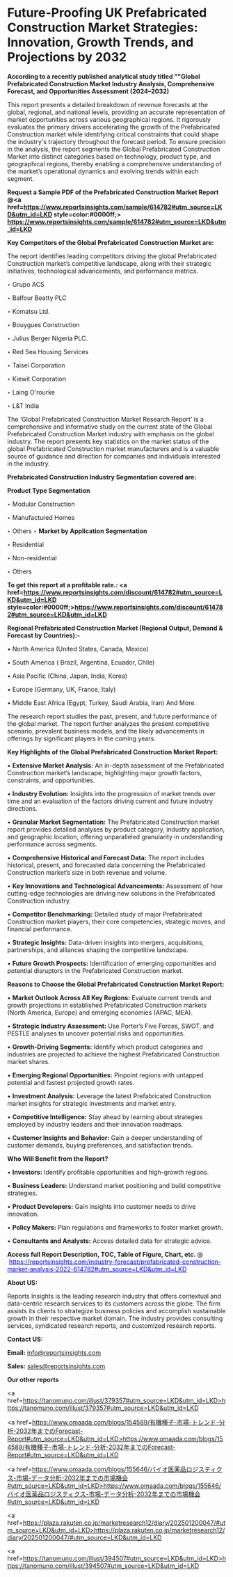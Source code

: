 # Future-Proofing UK Prefabricated Construction Market Strategies: Innovation, Growth Trends, and Projections by 2032

<strong>According to a recently published analytical study titled ""Global Prefabricated Construction Market Industry Analysis, Comprehensive Forecast, and Opportunities Assessment (2024–2032)</strong>

This report presents a detailed breakdown of revenue forecasts at the global, regional, and national levels, providing an accurate representation of market opportunities across various geographical regions. It rigorously evaluates the primary drivers accelerating the growth of the Prefabricated Construction market while identifying critical constraints that could shape the industry's trajectory throughout the forecast period. To ensure precision in the analysis, the report segments the Global Prefabricated Construction Market into distinct categories based on technology, product type, and geographical regions, thereby enabling a comprehensive understanding of the market’s operational dynamics and evolving trends within each segment.

<strong>Request a Sample PDF of the Prefabricated Construction Market Report </strong><strong>@<a href=https://www.reportsinsights.com/sample/614782#utm_source=LKD&utm_id=LKD style=color:#0000ff;> https://www.reportsinsights.com/sample/614782#utm_source=LKD&utm_id=LKD</a></strong></font>

<strong>Key Competitors of the Global Prefabricated Construction Market are:</strong>

The report identifies leading competitors driving the global Prefabricated Construction market’s competitive landscape, along with their strategic initiatives, technological advancements, and performance metrics.

‣ Grupo ACS

‣ Balfour Beatty PLC

‣ Komatsu Ltd.

‣ Bouygues Construction

‣ Julius Berger Nigeria PLC.

‣ Red Sea Housing Services

‣ Taisei Corporation

‣ Kiewit Corporation

‣ Laing O'rourke

‣ L&T India

The ‘Global Prefabricated Construction Market Research Report’ is a comprehensive and informative study on the current state of the Global Prefabricated Construction Market industry with emphasis on the global industry. The report presents key statistics on the market status of the global Prefabricated Construction market manufacturers and is a valuable source of guidance and direction for companies and individuals interested in the industry.

<strong>Prefabricated Construction Industry Segmentation covered are:</strong>

<strong>Product Type Segmentation</strong>

‣ Modular Construction

‣ Manufactured Homes

‣ Others
‣ 
<strong>Market by Application Segmentation</strong>

‣ Residential

‣ Non-residential

‣ Others

<strong>To get this report at a profitable rate.: <a href=https://www.reportsinsights.com/discount/614782#utm_source=LKD&utm_id=LKD style=color:#0000ff;>https://www.reportsinsights.com/discount/614782#utm_source=LKD&utm_id=LKD</a></strong></font>

<strong>Regional Prefabricated Construction Market (Regional Output, Demand &amp; Forecast by Countries):-</strong>

• North America (United States, Canada, Mexico)

• South America ( Brazil, Argentina, Ecuador, Chile)

• Asia Pacific (China, Japan, India, Korea)

• Europe (Germany, UK, France, Italy)

• Middle East Africa (Egypt, Turkey, Saudi Arabia, Iran) And More.

The research report studies the past, present, and future performance of the global market. The report further analyzes the present competitive scenario, prevalent business models, and the likely advancements in offerings by significant players in the coming years.

<strong>Key Highlights of the Global Prefabricated Construction Market Report:</strong>

• <strong>Extensive Market Analysis:</strong> An in-depth assessment of the Prefabricated Construction market’s landscape, highlighting major growth factors, constraints, and opportunities.

• <strong>Industry Evolution:</strong> Insights into the progression of market trends over time and an evaluation of the factors driving current and future industry directions.

• <strong>Granular Market Segmentation:</strong> The Prefabricated Construction market report provides detailed analyses by product category, industry application, and geographic location, offering unparalleled granularity in understanding performance across segments.

• <strong>Comprehensive Historical and Forecast Data:</strong> The report includes historical, present, and forecasted data concerning the Prefabricated Construction market’s size in both revenue and volume.

• <strong>Key Innovations and Technological Advancements:</strong> Assessment of how cutting-edge technologies are driving new solutions in the Prefabricated Construction industry.

• <strong>Competitor Benchmarking:</strong> Detailed study of major Prefabricated Construction market players, their core competencies, strategic moves, and financial performance.

• <strong>Strategic Insights:</strong> Data-driven insights into mergers, acquisitions, partnerships, and alliances shaping the competitive landscape.

• <strong>Future Growth Prospects:</strong> Identification of emerging opportunities and potential disruptors in the Prefabricated Construction market.

<strong>Reasons to Choose the Global Prefabricated Construction Market Report:</strong>

• <strong>Market Outlook Across All Key Regions:</strong> Evaluate current trends and growth projections in established Prefabricated Construction markets (North America, Europe) and emerging economies (APAC, MEA).

• <strong>Strategic Industry Assessment:</strong> Use Porter’s Five Forces, SWOT, and PESTLE analyses to uncover potential risks and opportunities.

• <strong>Growth-Driving Segments:</strong> Identify which product categories and industries are projected to achieve the highest Prefabricated Construction market shares.

• <strong>Emerging Regional Opportunities:</strong> Pinpoint regions with untapped potential and fastest projected growth rates.

• <strong>Investment Analysis:</strong> Leverage the latest Prefabricated Construction market insights for strategic investments and market entry.

• <strong>Competitive Intelligence:</strong> Stay ahead by learning about strategies employed by industry leaders and their innovation roadmaps.

• <strong>Customer Insights and Behavior:</strong> Gain a deeper understanding of customer demands, buying preferences, and satisfaction trends.

<strong>Who Will Benefit from the Report?</strong>

• <strong>Investors:</strong> Identify profitable opportunities and high-growth regions.

• <strong>Business Leaders:</strong> Understand market positioning and build competitive strategies.

• <strong>Product Developers:</strong> Gain insights into customer needs to drive innovation.

• <strong>Policy Makers:</strong> Plan regulations and frameworks to foster market growth.

• <strong>Consultants and Analysts:</strong> Access detailed data for strategic advice.
</ul>
<strong>Access full Report Description, TOC, Table of Figure, Chart, etc. </strong>@  <a href=https://reportsinsights.com/industry-forecast/prefabricated-construction-market-analysis-2022-614782#utm_source=LKD&utm_id=LKD style=color:#0000ff;>https://reportsinsights.com/industry-forecast/prefabricated-construction-market-analysis-2022-614782#utm_source=LKD&utm_id=LKD</a></font>

<strong><strong>About US</strong>:</strong>

Reports Insights is the leading research industry that offers contextual and data-centric research services to its customers across the globe. The firm assists its clients to strategize business policies and accomplish sustainable growth in their respective market domain. The industry provides consulting services, syndicated research reports, and customized research reports.

<strong>Contact US:</strong>

<p class=""""><b>Email:</b> <a href=mailto:info@reportsinsights.com>info@reportsinsights.com</a></p>
<p class=""""><b>Sales:</b> <a href=mailto:sales@reportsinsights.com>sales@reportsinsights.com</a></p>

<strong>Our other reports</strong>

<a href=https://tanomuno.com/illust/379357#utm_source=LKD&utm_id=LKD>https://tanomuno.com/illust/379357#utm_source=LKD&utm_id=LKD</a>

<a href=https://www.omaada.com/blogs/154589/有機種子-市場-トレンド-分析-2032年までのForecast-Report#utm_source=LKD&utm_id=LKD>https://www.omaada.com/blogs/154589/有機種子-市場-トレンド-分析-2032年までのForecast-Report#utm_source=LKD&utm_id=LKD</a>

<a href=https://www.omaada.com/blogs/155646/バイオ医薬品ロジスティクス-市場-データ分析-2032年までの市場機会#utm_source=LKD&utm_id=LKD>https://www.omaada.com/blogs/155646/バイオ医薬品ロジスティクス-市場-データ分析-2032年までの市場機会#utm_source=LKD&utm_id=LKD</a>

<a href=https://plaza.rakuten.co.jp/marketresearch12/diary/202501200047/#utm_source=LKD&utm_id=LKD>https://plaza.rakuten.co.jp/marketresearch12/diary/202501200047/#utm_source=LKD&utm_id=LKD</a>

<a href=https://tanomuno.com/illust/394507#utm_source=LKD&utm_id=LKD>https://tanomuno.com/illust/394507#utm_source=LKD&utm_id=LKD</a>
